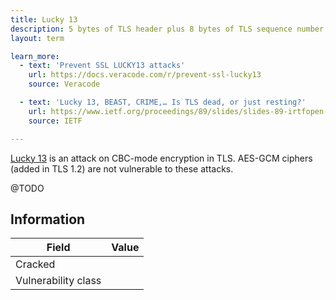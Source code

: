 ```yaml
---
title: Lucky 13
description: 5 bytes of TLS header plus 8 bytes of TLS sequence number makes this attack possible.
layout: term

learn_more:
  - text: 'Prevent SSL LUCKY13 attacks'
    url: https://docs.veracode.com/r/prevent-ssl-lucky13
    source: Veracode

  - text: 'Lucky 13, BEAST, CRIME,… Is TLS dead, or just resting?'
    url: https://www.ietf.org/proceedings/89/slides/slides-89-irtfopen-1.pdf
    source: IETF

---
```


[Lucky 13] is an attack on CBC-mode encryption in TLS. AES-GCM ciphers (added in TLS 1.2) are not vulnerable to these attacks.

@TODO

## Information

| Field               | Value |
|---------------------|-------|
| Cracked             |       |
| Vulnerability class |       |

[Lucky 13]: https://www.isg.rhul.ac.uk/tls/Lucky13.html

